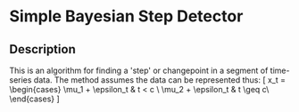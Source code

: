 # Simple Bayesian Step Detector
## Description
This is an algorithm for finding a 'step' or changepoint in a segment of time-series data. The method assumes the data can be represented thus:
\[ x_t = \begin{cases} 
      \mu_1 + \epsilon_t & t < c  \\
      \mu_2 + \epsilon_t & t \geq c\\
   \end{cases}
\]